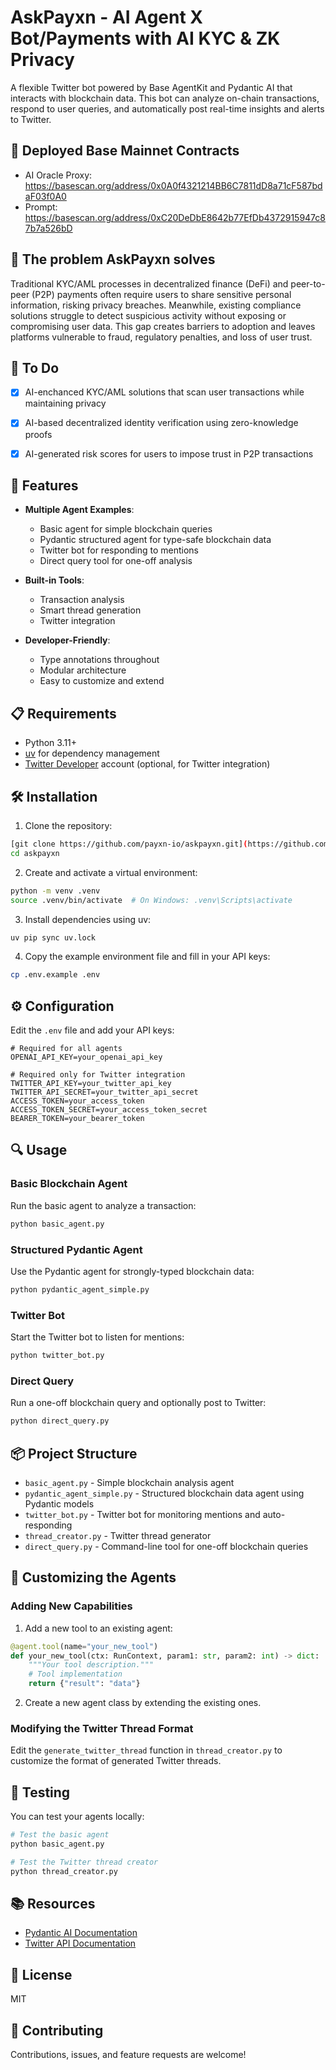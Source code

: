 # AskPayxn - AI Agent X Bot/Payments with AI KYC & ZK Privacy

A flexible Twitter bot powered by Base AgentKit and Pydantic AI that interacts with blockchain data. This bot can analyze on-chain transactions, respond to user queries, and automatically post real-time insights and alerts to Twitter.

## 🚀 Deployed Base Mainnet Contracts
- AI Oracle Proxy: https://basescan.org/address/0x0A0f4321214BB6C7811dD8a71cF587bdaF03f0A0
- Prompt: https://basescan.org/address/0xC20DeDbE8642b77EfDb4372915947c87b7a526bD

## 🔹 The problem AskPayxn solves
Traditional KYC/AML processes in decentralized finance (DeFi) and peer-to-peer (P2P) payments often require users to share sensitive personal information, risking privacy breaches. Meanwhile, existing compliance solutions struggle to detect suspicious activity without exposing or compromising user data. This gap creates barriers to adoption and leaves platforms vulnerable to fraud, regulatory penalties, and loss of user trust.

## 🚀 To Do
- [x] AI-enchanced KYC/AML solutions that scan user transactions while maintaining privacy
- [x] AI-based decentralized identity verification using zero-knowledge proofs
- [x] AI-generated risk scores for users to impose trust in P2P transactions


## 🚀 Features

- **Multiple Agent Examples**:
  - Basic agent for simple blockchain queries
  - Pydantic structured agent for type-safe blockchain data
  - Twitter bot for responding to mentions
  - Direct query tool for one-off analysis

- **Built-in Tools**:
  - Transaction analysis
  - Smart thread generation
  - Twitter integration

- **Developer-Friendly**:
  - Type annotations throughout
  - Modular architecture
  - Easy to customize and extend

## 📋 Requirements

- Python 3.11+
- [uv](https://github.com/astral-sh/uv) for dependency management
- [Twitter Developer](https://developer.twitter.com/) account (optional, for Twitter integration)

## 🛠️ Installation

1. Clone the repository:
```bash
[git clone https://github.com/payxn-io/askpayxn.git](https://github.com/payxn-io/askpayxn)
cd askpayxn
```

2. Create and activate a virtual environment:
```bash
python -m venv .venv
source .venv/bin/activate  # On Windows: .venv\Scripts\activate
```

3. Install dependencies using uv:
```bash
uv pip sync uv.lock
```

4. Copy the example environment file and fill in your API keys:
```bash
cp .env.example .env
```

## ⚙️ Configuration

Edit the `.env` file and add your API keys:

```
# Required for all agents
OPENAI_API_KEY=your_openai_api_key

# Required only for Twitter integration
TWITTER_API_KEY=your_twitter_api_key
TWITTER_API_SECRET=your_twitter_api_secret
ACCESS_TOKEN=your_access_token
ACCESS_TOKEN_SECRET=your_access_token_secret
BEARER_TOKEN=your_bearer_token
```

## 🔍 Usage

### Basic Blockchain Agent

Run the basic agent to analyze a transaction:

```bash
python basic_agent.py
```

### Structured Pydantic Agent

Use the Pydantic agent for strongly-typed blockchain data:

```bash
python pydantic_agent_simple.py
```

### Twitter Bot

Start the Twitter bot to listen for mentions:

```bash
python twitter_bot.py
```

### Direct Query

Run a one-off blockchain query and optionally post to Twitter:

```bash
python direct_query.py
```

## 📦 Project Structure

- `basic_agent.py` - Simple blockchain analysis agent
- `pydantic_agent_simple.py` - Structured blockchain data agent using Pydantic models
- `twitter_bot.py` - Twitter bot for monitoring mentions and auto-responding
- `thread_creator.py` - Twitter thread generator
- `direct_query.py` - Command-line tool for one-off blockchain queries

## 🧩 Customizing the Agents

### Adding New Capabilities

1. Add a new tool to an existing agent:

```python
@agent.tool(name="your_new_tool")
def your_new_tool(ctx: RunContext, param1: str, param2: int) -> dict:
    """Your tool description."""
    # Tool implementation
    return {"result": "data"}
```

2. Create a new agent class by extending the existing ones.

### Modifying the Twitter Thread Format

Edit the `generate_twitter_thread` function in `thread_creator.py` to customize the format of generated Twitter threads.

## 🧪 Testing

You can test your agents locally:

```bash
# Test the basic agent
python basic_agent.py

# Test the Twitter thread creator
python thread_creator.py
```

## 📚 Resources

- [Pydantic AI Documentation](https://ai.pydantic.dev/)
- [Twitter API Documentation](https://developer.twitter.com/en/docs/twitter-api)

## 📝 License

MIT

## 🤝 Contributing

Contributions, issues, and feature requests are welcome!
